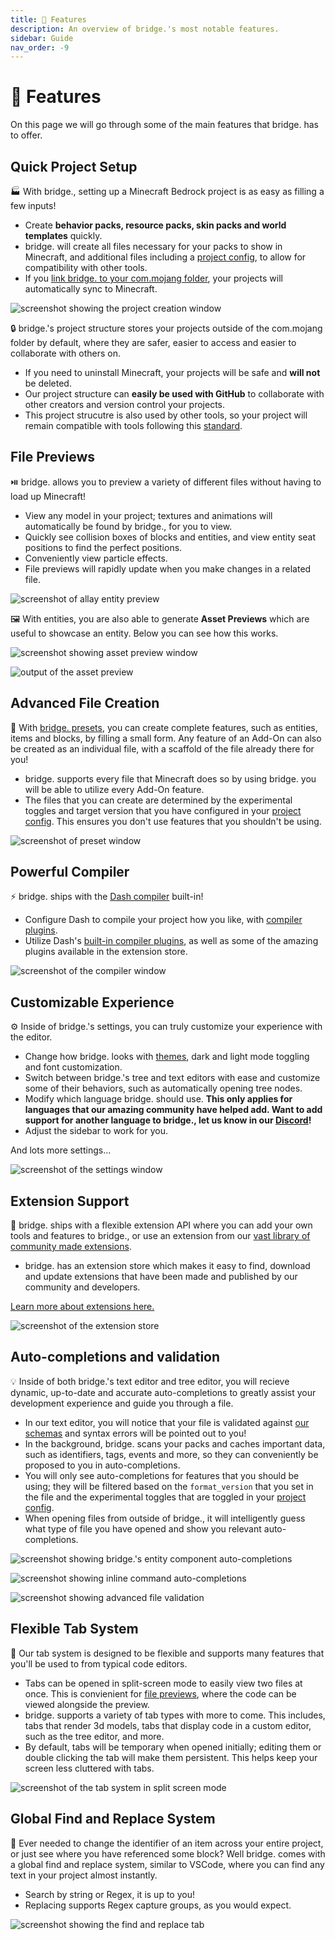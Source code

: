 ```yaml
---
title: 🚀 Features
description: An overview of bridge.'s most notable features.
sidebar: Guide
nav_order: -9
---
```


# 🚀 Features

On this page we will go through some of the main features that bridge. has to offer.

## Quick Project Setup

:factory: With bridge., setting up a Minecraft Bedrock project is as easy as filling a few inputs!

-   Create **behavior packs, resource packs, skin packs and world templates** quickly.
-   bridge. will create all files necessary for your packs to show in Minecraft, and additional files including a [project config](/guide/misc/project-config), to allow for compatibility with other tools.
-   If you [link bridge. to your com.mojang folder](/guide/misc/com-mojang-syncing/), your projects will automatically sync to Minecraft.

![screenshot showing the project creation window](./project-creation.png)

:lock: bridge.'s project structure stores your projects outside of the com.mojang folder by default, where they are safer, easier to access and easier to collaborate with others on.

-   If you need to uninstall Minecraft, your projects will be safe and **will not** be deleted.
-   Our project structure can **easily be used with GitHub** to collaborate with other creators and version control your projects.
-   This project strucutre is also used by other tools, so your project will remain compatible with tools following this [standard](https://github.com/Bedrock-OSS/project-config-standard).

## File Previews

:play_or_pause_button: bridge. allows you to preview a variety of different files without having to load up Minecraft!

-   View any model in your project; textures and animations will automatically be found by bridge., for you to view.
-   Quickly see collision boxes of blocks and entities, and view entity seat positions to find the perfect positions.
-   Conveniently view particle effects.
-   File previews will rapidly update when you make changes in a related file.

![screenshot of allay entity preview](./entity-preview.png)

:framed_picture: With entities, you are also able to generate **Asset Previews** which are useful to showcase an entity. Below you can see how this works.

![screenshot showing asset preview window](./asset-preview-window.png)

![output of the asset preview](./asset-preview-result.png)

## Advanced File Creation

:bricks: With [bridge. presets](/extensions/presets/), you can create complete features, such as entities, items and blocks, by filling a small form. Any feature of an Add-On can also be created as an individual file, with a scaffold of the file already there for you!

-   bridge. supports every file that Minecraft does so by using bridge. you will be able to utilize every Add-On feature.
-   The files that you can create are determined by the experimental toggles and target version that you have configured in your [project config](/guide/misc/project-config). This ensures you don't use features that you shouldn't be using.

![screenshot of preset window](./create-file-window.png)

## Powerful Compiler

:zap: bridge. ships with the [Dash compiler](https://github.com/bridge-core/dash-compiler) built-in!

-   Configure Dash to compile your project how you like, with [compiler plugins](/extensions/compiler-plugins).
-   Utilize Dash's [built-in compiler plugins](/guide/advanced/dash/index.html#built-in-plugins), as well as some of the amazing plugins available in the extension store.

![screenshot of the compiler window](./compiler-window.png)

## Customizable Experience

:gear: Inside of bridge.'s settings, you can truly customize your experience with the editor.

-   Change how bridge. looks with [themes](/extensions/json/themes), dark and light mode toggling and font customization.
-   Switch between bridge.'s tree and text editors with ease and customize some of their behaviors, such as automatically opening tree nodes.
-   Modify which language bridge. should use. **This only applies for languages that our amazing community have helped add. Want to add support for another language to bridge., let us know in our [Discord](https://discord.gg/uj8K2S9)!**
-   Adjust the sidebar to work for you.

And lots more settings...

![screenshot of the settings window](./settings-window.png)

## Extension Support

:jigsaw: bridge. ships with a flexible extension API where you can add your own tools and features to bridge., or use an extension from our [vast library of community made extensions](https://github.com/bridge-core/plugins/tree/master/plugins).

-   bridge. has an extension store which makes it easy to find, download and update extensions that have been made and published by our community and developers.

[Learn more about extensions here.](/extensions/index)

![screenshot of the extension store](./extension-store.png)

## Auto-completions and validation

:bulb: Inside of both bridge.'s text editor and tree editor, you will recieve dynamic, up-to-date and accurate auto-completions to greatly assist your development experience and guide you through a file.

-   In our text editor, you will notice that your file is validated against [our schemas](https://github.com/bridge-core/editor-packages) and syntax errors will be pointed out to you!
-   In the background, bridge. scans your packs and caches important data, such as identifiers, tags, events and more, so they can conveniently be proposed to you in auto-completions.
-   You will only see auto-completions for features that you should be using; they will be filtered based on the `format_version` that you set in the file and the experimental toggles that are toggled in your [project config](/guide/misc/project-config).
-   When opening files from outside of bridge., it will intelligently guess what type of file you have opened and show you relevant auto-completions.

![screenshot showing bridge.'s entity component auto-completions](./auto-completion-1.png)

![screenshot showing inline command auto-completions](./auto-completion-2.png)

![screenshot showing advanced file validation](./validation.png)

## Flexible Tab System

:bookmark_tabs: Our tab system is designed to be flexible and supports many features that you'll be used to from typical code editors.

-   Tabs can be opened in split-screen mode to easily view two files at once. This is convienient for [file previews](#file-previews), where the code can be viewed alongside the preview.
-   bridge. supports a variety of tab types with more to come. This includes, tabs that render 3d models, tabs that display code in a custom editor, such as the tree editor, and more.
-   By default, tabs will be temporary when opened initially; editing them or double clicking the tab will make them persistent. This helps keep your screen less cluttered with tabs.

![screenshot of the tab system in split screen mode](./tab-system.png)

## Global Find and Replace System

:mag_right: Ever needed to change the identifier of an item across your entire project, or just see where you have referenced some block? Well bridge. comes with a global find and replace system, similar to VSCode, where you can find any text in your project almost instantly.

-   Search by string or Regex, it is up to you!
-   Replacing supports Regex capture groups, as you would expect.

![screenshot showing the find and replace tab](./find-and-replace.png)
